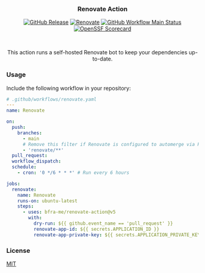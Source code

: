 <h3 align="center">
  <img alt="transparent" src="https://raw.githubusercontent.com/catppuccin/catppuccin/main/assets/misc/transparent.png" height="30" width="0px"/>
  Renovate Action
  <img alt="transparent" src="https://raw.githubusercontent.com/catppuccin/catppuccin/main/assets/misc/transparent.png" height="30" width="0px"/>
</h3>

<p align="center">
  <a href="https://github.com/bfra-me/renovate-action/releases/latest" title="Latest Release on GitHub"><img alt="GitHub Release" src="https://img.shields.io/github/v/release/bfra-me/renovate-action?sort=semver&style=for-the-badge&logo=github&label=release"></a>
  <a href="https://github.com/renovatebot/renovate/releases/tag/40.39.2" title="Renovate release"><img alt="Renovate" src="https://img.shields.io/badge/dynamic/yaml?url=https%3A%2F%2Fraw.githubusercontent.com%2Fbfra-me%2Frenovate-action%2Fmain%2Faction.yaml&query=%24.runs.steps.1.env.RENOVATE_VERSION&style=for-the-badge&logo=renovate&label=renovate&color=377D9D"></a>
  <a href="https://github.com/bfra-me/renovate-action/actions?query=workflow%main" title="Search GitHub Actions for Main workflow runs" ><img alt="GitHub Workflow Main Status" src="https://img.shields.io/github/actions/workflow/status/bfra-me/renovate-action/main.yaml?branch=main&style=for-the-badge&logo=github%20actions&logoColor=white&label=main"></a>
  <a href="https://securityscorecards.dev/viewer/?uri=github.com/bfra-me/renovate-action" title="View OpenSSF Scorecard"><img alt="OpenSSF Scorecard" src="https://api.securityscorecards.dev/projects/github.com/bfra-me/renovate-action/badge?style=for-the-badge"></a>
</p>

&nbsp;

<p align="center">
  This action runs a self-hosted Renovate bot to keep your dependencies up-to-date.
</p>

### Usage

Include the following workflow in your repository:

```yaml
# .github/workflows/renovate.yaml
---
name: Renovate

on:
  push:
    branches:
      - main
      # Remove this filter if Renovate is configured to automerge via PR
      - 'renovate/**'
  pull_request:
  workflow_dispatch:
  schedule:
    - cron: '0 */6 * * *' # Run every 6 hours

jobs:
  renovate:
    name: Renovate
    runs-on: ubuntu-latest
    steps:
      - uses: bfra-me/renovate-action@v5
        with:
          dry-run: ${{ github.event_name == 'pull_request' }}
          renovate-app-id: ${{ secrets.APPLICATION_ID }}
          renovate-app-private-key: ${{ secrets.APPLICATION_PRIVATE_KEY }}
```

### License

[MIT](LICENSE.md)
